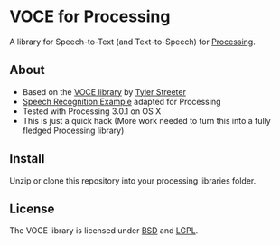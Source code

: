 # VOCE for Processing

A library for Speech-to-Text (and Text-to-Speech) for [Processing](http://www.processing.org).   


## About 

* Based on the [VOCE library](http://voce.sourceforge.net/) by [Tyler Streeter](http://www.tylerstreeter.net)
* [Speech Recognition Example](examples/recognitionTest) adapted for Processing
* Tested with Processing 3.0.1 on OS X
* This is just a quick hack (More work needed to turn this into a fully fledged Processing library)

## Install

Unzip or clone this repository into your processing libraries folder.

## License

The VOCE library is licensed under [BSD](docs/license-BSD.txt) and [LGPL](docs/license-LGPL.txt).